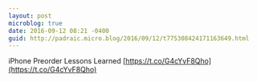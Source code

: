 ```yaml
---
layout: post
microblog: true
date: 2016-09-12 08:21 -0400
guid: http://padraic.micro.blog/2016/09/12/t775308424171163649.html
---
```

iPhone Preorder Lessons Learned [https://t.co/G4cYvF8Qho](https://t.co/G4cYvF8Qho)
